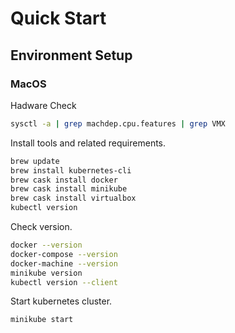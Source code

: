 # Quick Start



## Environment Setup



### MacOS

Hadware Check

```bash
sysctl -a | grep machdep.cpu.features | grep VMX
```

Install tools and related requirements.

```bash
brew update
brew install kubernetes-cli
brew cask install docker
brew cask install minikube
brew cask install virtualbox
kubectl version
```

Check version.

```bash
docker --version                
docker-compose --version        
docker-machine --version        
minikube version                
kubectl version --client
```

Start kubernetes cluster.

```bash
minikube start
```

